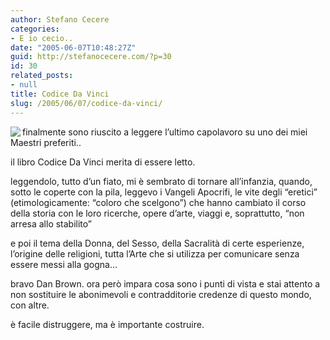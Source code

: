 ```yaml
---
author: Stefano Cecere
categories:
- E io cecio..
date: "2005-06-07T10:48:27Z"
guid: http://stefanocecere.com/?p=30
id: 30
related_posts:
- null
title: Codice Da Vinci
slug: /2005/06/07/codice-da-vinci/
---
```


<img src="http://www.romagna.net/arsfactory/images/gioc2.jpg" align="left" />finalmente sono riuscito a leggere l&#8217;ultimo capolavoro su uno dei miei Maestri preferiti..

il libro Codice Da Vinci merita di essere letto.

leggendolo, tutto d&#8217;un fiato, mi è sembrato di tornare all&#8217;infanzia, quando, sotto le coperte con la pila, leggevo i Vangeli Apocrifi, le vite degli &#8220;eretici&#8221; (etimologicamente: &#8220;coloro che scelgono&#8221;) che hanno cambiato il corso della storia con le loro ricerche, opere d&#8217;arte, viaggi e, soprattutto, &#8220;non arresa allo stabilito&#8221;

e poi il tema della Donna, del Sesso, della Sacralit&#xe0; di certe esperienze, l&#8217;origine delle religioni, tutta l&#8217;Arte che si utilizza per comunicare senza essere messi alla gogna…

bravo Dan Brown. ora però impara cosa sono i punti di vista e stai attento a non sostituire le abonimevoli e contradditorie credenze di questo mondo, con altre.
  
è facile distruggere, ma è importante costruire.